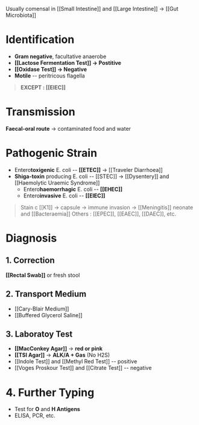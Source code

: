 Usually comensal in [[Small Intestine]] and [[Large Intestine]] -> [[Gut Microbiota]]

# Identification
- **Gram negative**, facultative anaerobe
- **[[Lactose Fermentation Test]] -> Postitive** 
- **[[Oxidase Test]] -> Negative**
- **Motile** -- peritricous flagella
> **EXCEPT : [[EIEC]]** 

# Transmission
**Faecal-oral route** -> contaminated food and water

# Pathogenic Strain
- Entero**toxigenic** E. coli -- **[[ETEC]]** -> [[Traveler Diarrhoea]]
- **Shiga-toxin** producing E. coli -- [[STEC]] -> [[Dysentery]] and [[Haemolytic Uraemic Syndrome]]
	- Entero**haemorrhagic** E. coli -- **[[EHEC]]**
	- Entero**invasive** E. coli -- **[[EIEC]]**
> Stain c [[K1]] -> capsule -> immune invasion -> [[Meningitis]] neonate and [[Bacteraemia]]
>Others : [[EPEC]], [[EAEC]], [[DAEC]], etc.

# Diagnosis
## 1. Correction
**[[Rectal Swab]]** or fresh stool

## 2. Transport Medium
- [[Cary-Blair Medium]]
- [[Buffered Glycerol Saline]]

## 3. Laboratoy Test
- **[[MacConkey Agar]]** -> **red or pink**
- **[[TSI Agar]]** -> **ALK/A + Gas** (No H2S)
- [[Indole Test]] and [[Methyl Red Test]] -- positive
- [[Voges Proskour Test]] and [[Citrate Test]] -- negative

# 4. Further Typing
- Test for **O** and **H Antigens**
- ELISA, PCR, etc.